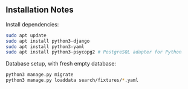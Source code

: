 ## Installation Notes

Install dependencies:
```bash
sudo apt update
sudo apt install python3-django
sudo apt install python3-yaml
sudo apt install python3-psycopg2 # PostgreSQL adapter for Python
```

Database setup, with fresh empty database:
```bash
python3 manage.py migrate
python3 manage.py loaddata search/fixtures/*.yaml
```